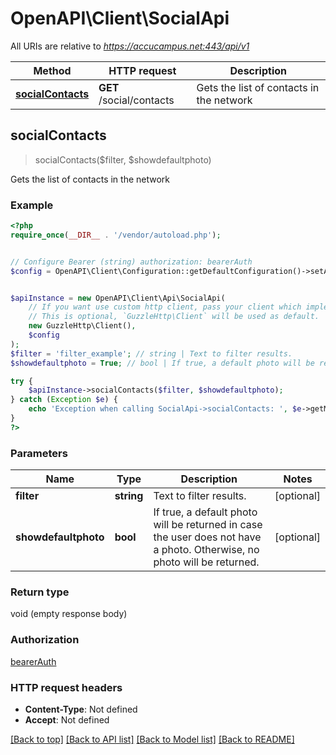 # OpenAPI\Client\SocialApi

All URIs are relative to *https://accucampus.net:443/api/v1*

Method | HTTP request | Description
------------- | ------------- | -------------
[**socialContacts**](SocialApi.md#socialContacts) | **GET** /social/contacts | Gets the list of contacts in the network



## socialContacts

> socialContacts($filter, $showdefaultphoto)

Gets the list of contacts in the network

### Example

```php
<?php
require_once(__DIR__ . '/vendor/autoload.php');


// Configure Bearer (string) authorization: bearerAuth
$config = OpenAPI\Client\Configuration::getDefaultConfiguration()->setAccessToken('YOUR_ACCESS_TOKEN');


$apiInstance = new OpenAPI\Client\Api\SocialApi(
    // If you want use custom http client, pass your client which implements `GuzzleHttp\ClientInterface`.
    // This is optional, `GuzzleHttp\Client` will be used as default.
    new GuzzleHttp\Client(),
    $config
);
$filter = 'filter_example'; // string | Text to filter results.
$showdefaultphoto = True; // bool | If true, a default photo will be returned in case the user does not have a photo. Otherwise, no photo will be returned.

try {
    $apiInstance->socialContacts($filter, $showdefaultphoto);
} catch (Exception $e) {
    echo 'Exception when calling SocialApi->socialContacts: ', $e->getMessage(), PHP_EOL;
}
?>
```

### Parameters


Name | Type | Description  | Notes
------------- | ------------- | ------------- | -------------
 **filter** | **string**| Text to filter results. | [optional]
 **showdefaultphoto** | **bool**| If true, a default photo will be returned in case the user does not have a photo. Otherwise, no photo will be returned. | [optional]

### Return type

void (empty response body)

### Authorization

[bearerAuth](../../README.md#bearerAuth)

### HTTP request headers

- **Content-Type**: Not defined
- **Accept**: Not defined

[[Back to top]](#) [[Back to API list]](../../README.md#documentation-for-api-endpoints)
[[Back to Model list]](../../README.md#documentation-for-models)
[[Back to README]](../../README.md)

